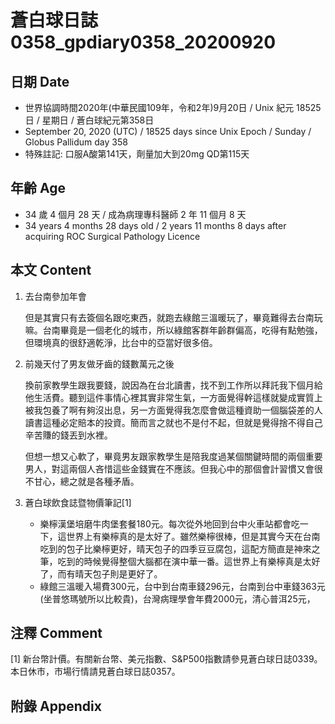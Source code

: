 [_metadata_:encoding]: - "utf-8"
[_metadata_:language]: - "zh-Hant-TW"
[_metadata_:fileformat]: - "markdown"
[_metadata_:MIME_type]: - "text/plain"
[_metadata_:markdown_version]: - "commonmark version 0.29"
[_metadata_:markdown_spec]: - "https://spec.commonmark.org/0.29/"

# 蒼白球日誌0358_gpdiary0358_20200920 #

## 日期 Date ##

* 世界協調時間2020年(中華民國109年，令和2年)9月20日 / Unix 紀元 18525 日 / 星期日 / 蒼白球紀元第358日
* September 20, 2020 (UTC) / 18525 days since Unix Epoch / Sunday / Globus Pallidum day 358
* 特殊註記: 口服A酸第141天，劑量加大到20mg QD第115天

## 年齡 Age ##

* 34 歲 4 個月 28 天 / 成為病理專科醫師 2 年 11 個月 8 天
* 34 years 4 months 28 days old / 2 years 11 months 8 days after acquiring ROC Surgical Pathology Licence

## 本文 Content ##

1. 去台南參加年會

    但是其實只有去簽個名跟吃東西，就跑去綠館三溫暖玩了，畢竟難得去台南玩嘛。台南畢竟是一個老化的城市，所以綠館客群年齡群偏高，吃得有點勉強，但環境真的很舒適乾淨，比台中的亞當好很多倍。

2. 前幾天付了男友做牙齒的錢數萬元之後

    換前家教學生跟我要錢，說因為在台北讀書，找不到工作所以拜託我下個月給他生活費。聽到這件事情心裡其實非常生氣，一方面覺得幹這樣就變成實質上被我包養了啊有夠沒出息，另一方面覺得我怎麼會做這種資助一個腦袋差的人讀書這種必定賠本的投資。簡而言之就也不是付不起，但就是覺得捨不得自己辛苦賺的錢丟到水裡。

    但想一想又心軟了，畢竟男友跟家教學生是陪我度過某個關鍵時間的兩個重要男人，對這兩個人吝惜這些金錢實在不應該。但我心中的那個會計習慣又會很不甘心，總之就是各種矛盾。

3. 蒼白球飲食誌暨物價筆記[1]

    * 樂檸漢堡培磨牛肉堡套餐180元。每次從外地回到台中火車站都會吃一下，這世界上有樂檸真的是太好了。雖然樂檸很棒，但是其實今天在台南吃到的包子比樂檸更好，晴天包子的四季豆豆腐包，這配方簡直是神來之筆，吃到的時候覺得整個大腦都在演中華一番。這世界上有樂檸真是太好了，而有晴天包子則是更好了。
    * 綠館三溫暖入場費300元，台中到台南車錢296元，台南到台中車錢363元(坐普悠瑪號所以比較貴)，台灣病理學會年費2000元，清心普洱25元，

## 注釋 Comment ##

[1] 新台幣計價。有關新台幣、美元指數、S&P500指數請參見蒼白球日誌0339。本日休市，市場行情請見蒼白球日誌0357。



## 附錄 Appendix ##

